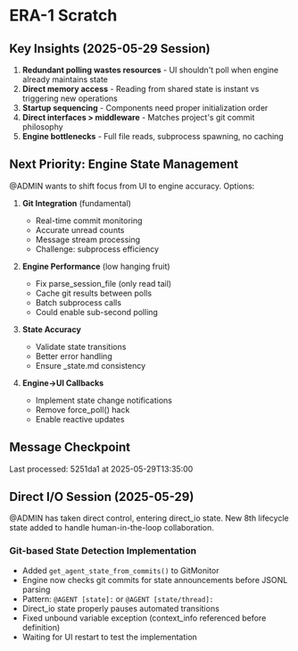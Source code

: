 # ERA-1 Scratch

## Key Insights (2025-05-29 Session)
1. **Redundant polling wastes resources** - UI shouldn't poll when engine already maintains state
2. **Direct memory access** - Reading from shared state is instant vs triggering new operations
3. **Startup sequencing** - Components need proper initialization order
4. **Direct interfaces > middleware** - Matches project's git commit philosophy
5. **Engine bottlenecks** - Full file reads, subprocess spawning, no caching

## Next Priority: Engine State Management
@ADMIN wants to shift focus from UI to engine accuracy. Options:

1. **Git Integration** (fundamental)
   - Real-time commit monitoring
   - Accurate unread counts
   - Message stream processing
   - Challenge: subprocess efficiency

2. **Engine Performance** (low hanging fruit)
   - Fix parse_session_file (only read tail)
   - Cache git results between polls
   - Batch subprocess calls
   - Could enable sub-second polling

3. **State Accuracy**
   - Validate state transitions
   - Better error handling
   - Ensure _state.md consistency

4. **Engine→UI Callbacks**
   - Implement state change notifications
   - Remove force_poll() hack
   - Enable reactive updates

## Message Checkpoint
Last processed: 5251da1 at 2025-05-29T13:35:00

## Direct I/O Session (2025-05-29)
@ADMIN has taken direct control, entering direct_io state. New 8th lifecycle state added to handle human-in-the-loop collaboration.

### Git-based State Detection Implementation
- Added `get_agent_state_from_commits()` to GitMonitor
- Engine now checks git commits for state announcements before JSONL parsing
- Pattern: `@AGENT [state]:` or `@AGENT [state/thread]:`  
- Direct_io state properly pauses automated transitions
- Fixed unbound variable exception (context_info referenced before definition)
- Waiting for UI restart to test the implementation


